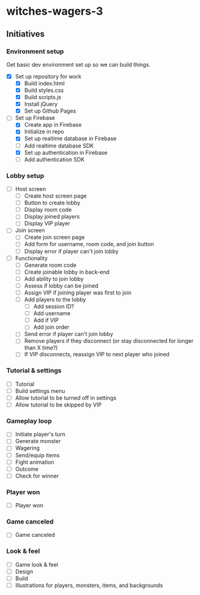 # witches-wagers-3
## Initiatives
### Environment setup
Get basic dev environment set up so we can build things.
- [X] Set up repository for work
  - [X] Build index.html
  - [X] Build styles.css
  - [X] Build scripts.js
  - [X] Install jQuery
  - [X] Set up Github Pages
- [ ] Set up Firebase
  - [X] Create app in Firebase
  - [X] Initialize in repo
  - [X] Set up realtime database in Firebase
  - [ ] Add realtime database SDK
  - [X] Set up authentication in Firebase
  - [ ] Add authentication SDK
### Lobby setup
- [ ] Host screen
  - [ ] Create host screen page
  - [ ] Button to create lobby
  - [ ] Display room code
  - [ ] Display joined players
  - [ ] Display VIP player
- [ ] Join screen
  - [ ] Create join screen page
  - [ ] Add form for username, room code, and join button
  - [ ] Display error if player can't join lobby
- [ ] Functionality
  - [ ] Generate room code
  - [ ] Create joinable lobby in back-end
  - [ ] Add ability to join lobby
  - [ ] Assess if lobby can be joined
  - [ ] Assign VIP if joining player was first to join
  - [ ] Add players to the lobby
    - [ ] Add session ID?
    - [ ] Add username
    - [ ] Add if VIP
    - [ ] Add join order
  - [ ] Send error if player can't join lobby
  - [ ] Remove players if they disconnect (or stay disconnected for longer than X time?)
  - [ ] If VIP disconnects, reassign VIP to next player who joined
### Tutorial & settings
- [ ] Tutorial
- [ ] Build settings menu
- [ ] Allow tutorial to be turned off in settings
- [ ] Allow tutorial to be skipped by VIP
### Gameplay loop
- [ ] Initiate player's turn
- [ ] Generate monster
- [ ] Wagering
- [ ] Send/equip items
- [ ] Fight animation
- [ ] Outcome
- [ ] Check for winner
### Player won
- [ ] Player won
### Game canceled
- [ ] Game canceled
### Look & feel
- [ ] Game look & feel
- [ ] Design
- [ ] Build
- [ ] Illustrations for players, monsters, items, and backgrounds
